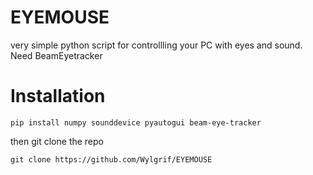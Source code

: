 # EYEMOUSE
very simple python script for controllling your PC with eyes and sound. Need BeamEyetracker
# Installation
```
pip install numpy sounddevice pyautogui beam-eye-tracker
```
then git clone the repo
```
git clone https://github.com/Wylgrif/EYEMOUSE
```
